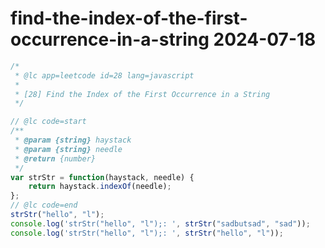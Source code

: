 # find-the-index-of-the-first-occurrence-in-a-string 2024-07-18


```javascript
/*
 * @lc app=leetcode id=28 lang=javascript
 *
 * [28] Find the Index of the First Occurrence in a String
 */

// @lc code=start
/**
 * @param {string} haystack
 * @param {string} needle
 * @return {number}
 */
var strStr = function(haystack, needle) {
    return haystack.indexOf(needle);
};
// @lc code=end
strStr("hello", "l");
console.log('strStr("hello", "l");: ', strStr("sadbutsad", "sad"));
console.log('strStr("hello", "l");: ', strStr("hello", "l"));
```